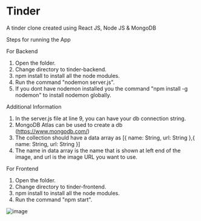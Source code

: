 # Tinder
A tinder clone created using React JS, Node JS &amp; MongoDB 

Steps for running the App

For Backend
1. Open the folder.
2. Change directory to tinder-backend.
3. npm install to install all the node modules.
4. Run the command "nodemon server.js".
5. If you dont have nodemon installed you the command "npm install -g nodemon" to install nodemon globally.

Additional Information
1. In the server.js file at line 9, you can have your db connection string.
2. MongoDB Atlas can be used to create a db (https://www.mongodb.com/)
3. The collection should have a data array as 
   [{
    name: String,
    url: String
   },{
    name: String,
    url: String
   }]
4. The name in data array is the name that is shown at left end of the image, and url is the image URL you want to use.

For Frontend
1. Open the folder.
2. Change directory to tinder-frontend.
3. npm install to install all the node modules.
4. Run the command "npm start".


![image](https://user-images.githubusercontent.com/28957501/114769237-9459f000-9d87-11eb-8987-be6d6ccdf2c9.png)
